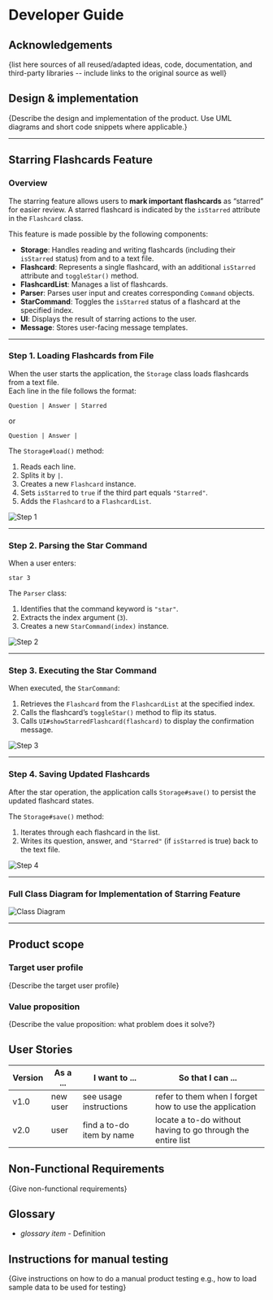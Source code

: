 # Developer Guide

## Acknowledgements

{list here sources of all reused/adapted ideas, code, documentation, and third-party libraries -- include links to the original source as well}

## Design & implementation

{Describe the design and implementation of the product. Use UML diagrams and short code snippets where applicable.}


---

## Starring Flashcards Feature

### Overview

The starring feature allows users to **mark important flashcards** as “starred” for easier review. A starred flashcard is indicated by the `isStarred` attribute in the `Flashcard` class.

This feature is made possible by the following components:

- **Storage**: Handles reading and writing flashcards (including their `isStarred` status) from and to a text file.
- **Flashcard**: Represents a single flashcard, with an additional `isStarred` attribute and `toggleStar()` method.
- **FlashcardList**: Manages a list of flashcards.
- **Parser**: Parses user input and creates corresponding `Command` objects.
- **StarCommand**: Toggles the `isStarred` status of a flashcard at the specified index.
- **UI**: Displays the result of starring actions to the user.
- **Message**: Stores user-facing message templates.

---

### Step 1. Loading Flashcards from File

When the user starts the application, the `Storage` class loads flashcards from a text file.  
Each line in the file follows the format:

`Question | Answer | Starred`


or

`Question | Answer |`


The `Storage#load()` method:

1. Reads each line.
2. Splits it by `|`.
3. Creates a new `Flashcard` instance.
4. Sets `isStarred` to `true` if the third part equals `"Starred"`.
5. Adds the `Flashcard` to a `FlashcardList`.

![Step 1](StarFeature_Step1_Load-Step_1__Loading_Flashcards_from_File.png "Step 1")

---

### Step 2. Parsing the Star Command

When a user enters:

`star 3`

The `Parser` class:

1. Identifies that the command keyword is `"star"`.
2. Extracts the index argument (`3`).
3. Creates a new `StarCommand(index)` instance.

![Step 2](StarFeature_Step2_Parse-Step_2__Parsing_the_Star_Command.png "Step 2")

---

### Step 3. Executing the Star Command

When executed, the `StarCommand`:

1. Retrieves the `Flashcard` from the `FlashcardList` at the specified index.
2. Calls the flashcard’s `toggleStar()` method to flip its status.
3. Calls `UI#showStarredFlashcard(flashcard)` to display the confirmation message.

![Step 3](StarFeature_Step3_Execute-Step_3__Executing_the_Star_Command.png "Step 3")

---

### Step 4. Saving Updated Flashcards

After the star operation, the application calls `Storage#save()` to persist the updated flashcard states.

The `Storage#save()` method:

1. Iterates through each flashcard in the list.
2. Writes its question, answer, and `"Starred"` (if `isStarred` is true) back to the text file.

![Step 4](StarFeature_Step4_Save-Step_4__Saving_Updated_Flashcards.png "Step 4")

---

### Full Class Diagram for Implementation of Starring Feature

![Class Diagram](StarFeature_ClassDiagram-Starring_Feature_Class_Diagram.png "Class Diagram")

---


## Product scope

### Target user profile

{Describe the target user profile}

### Value proposition

{Describe the value proposition: what problem does it solve?}

## User Stories

|Version| As a ... | I want to ... | So that I can ...|
|--------|----------|---------------|------------------|
|v1.0|new user|see usage instructions|refer to them when I forget how to use the application|
|v2.0|user|find a to-do item by name|locate a to-do without having to go through the entire list|

## Non-Functional Requirements

{Give non-functional requirements}

## Glossary

* *glossary item* - Definition

## Instructions for manual testing

{Give instructions on how to do a manual product testing e.g., how to load sample data to be used for testing}
